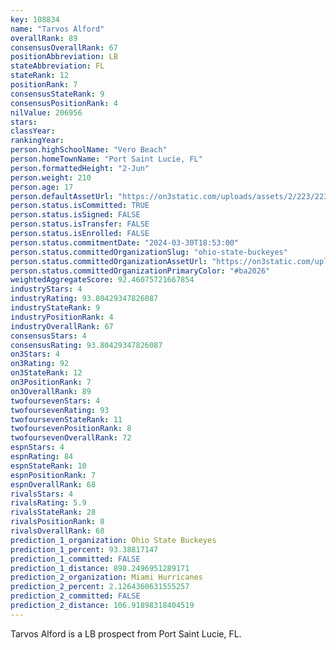 ```yaml
---
key: 108834
name: "Tarvos Alford"
overallRank: 89
consensusOverallRank: 67
positionAbbreviation: LB
stateAbbreviation: FL
stateRank: 12
positionRank: 7
consensusStateRank: 9
consensusPositionRank: 4
nilValue: 206956
stars: 
classYear: 
rankingYear: 
person.highSchoolName: "Vero Beach"
person.homeTownName: "Port Saint Lucie, FL"
person.formattedHeight: "2-Jun"
person.weight: 210
person.age: 17
person.defaultAssetUrl: "https://on3static.com/uploads/assets/2/223/223002.jpg"
person.status.isCommitted: TRUE
person.status.isSigned: FALSE
person.status.isTransfer: FALSE
person.status.isEnrolled: FALSE
person.status.commitmentDate: "2024-03-30T18:53:00"
person.status.committedOrganizationSlug: "ohio-state-buckeyes"
person.status.committedOrganizationAssetUrl: "https://on3static.com/uploads/assets/126/150/150126.svg"
person.status.committedOrganizationPrimaryColor: "#ba2026"
weightedAggregateScore: 92.46075721667854
industryStars: 4
industryRating: 93.80429347826087
industryStateRank: 9
industryPositionRank: 4
industryOverallRank: 67
consensusStars: 4
consensusRating: 93.80429347826087
on3Stars: 4
on3Rating: 92
on3StateRank: 12
on3PositionRank: 7
on3OverallRank: 89
twofoursevenStars: 4
twofoursevenRating: 93
twofoursevenStateRank: 11
twofoursevenPositionRank: 8
twofoursevenOverallRank: 72
espnStars: 4
espnRating: 84
espnStateRank: 10
espnPositionRank: 7
espnOverallRank: 68
rivalsStars: 4
rivalsRating: 5.9
rivalsStateRank: 28
rivalsPositionRank: 8
rivalsOverallRank: 68
prediction_1_organization: Ohio State Buckeyes
prediction_1_percent: 93.38817147
prediction_1_committed: FALSE
prediction_1_distance: 898.2496951289171
prediction_2_organization: Miami Hurricanes
prediction_2_percent: 2.1264360631555257
prediction_2_committed: FALSE
prediction_2_distance: 106.91898318404519
---
```

Tarvos Alford is a LB prospect from Port Saint Lucie, FL.